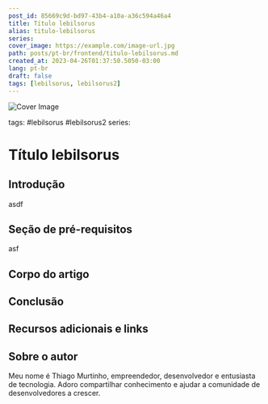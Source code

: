 ```yaml
---
post_id: 85669c9d-bd97-43b4-a10a-a36c594a46a4
title: Título lebilsorus
alias: titulo-lebilsorus
series: 
cover_image: https://example.com/image-url.jpg
path: posts/pt-br/frontend/titulo-lebilsorus.md
created_at: 2023-04-26T01:37:50.5050-03:00
lang: pt-br
draft: false
tags: [lebilsorus, lebilsorus2]
---
```

![Cover Image](https://example.com/image-url.jpg)

tags: #lebilsorus #lebilsorus2
series: 

# Título lebilsorus

## Introdução  
asdf
 
## Seção de pré-requisitos  

 asf
## Corpo do artigo  

 
## Conclusão  

 
## Recursos adicionais e links  

 
## Sobre o autor
Meu nome é Thiago Murtinho, empreendedor, desenvolvedor e entusiasta de tecnologia. Adoro compartilhar conhecimento e ajudar a comunidade de desenvolvedores a crescer.




